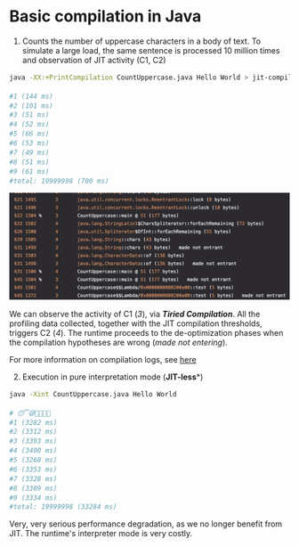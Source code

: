 # Basic compilation in Java

1. Counts the number of uppercase characters in a body of text. To simulate a large load, the same sentence is processed 10 million times and observation of JIT activity (C1, C2)

```bash
java -XX:+PrintCompilation CountUppercase.java Hello World > jit-compiler.log

#1 (144 ms)
#2 (101 ms)
#3 (51 ms)
#4 (52 ms)
#5 (66 ms)
#6 (53 ms)
#7 (49 ms)
#8 (51 ms)
#9 (61 ms)
#total: 19999998 (700 ms)
```
![JIT Compiler Log](../images/jit-compiler-log.png)

We can observe the activity of C1 (*3*), via ***Tiried Compilation***. All the profiling data collected, together with the JIT compilation thresholds, triggers C2 (*4*).
The runtime proceeds to the de-optimization phases when the compilation hypotheses are wrong (*made not entering*).

For more information on compilation logs, see [here][explain-compilation-log]

<!-- Links -->
[explain-compilation-log]: https://www.baeldung.com/jvm-tiered-compilation#1-compilation-logs

2. Execution in pure interpretation mode (**JIT-less***)

```bash
java -Xint CountUppercase.java Hello World

# 😴😪🥱💤🛌🏼
#1 (3282 ms)
#2 (3312 ms)
#3 (3393 ms)
#4 (3400 ms)
#5 (3268 ms)
#6 (3353 ms)
#7 (3328 ms)
#8 (3309 ms)
#9 (3334 ms)
#total: 19999998 (33284 ms)
```
Very, very serious performance degradation, as we no longer benefit from JIT. The runtime's interpreter mode is very costly.


